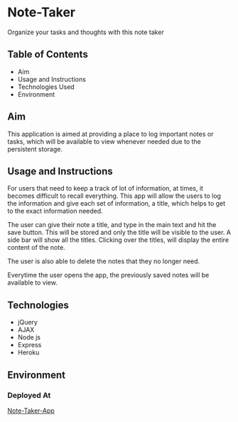 # Note-Taker
Organize your tasks and thoughts with this note taker

## Table of Contents

- Aim
- Usage and Instructions
- Technologies Used
- Environment

## Aim

This application is aimed at providing a place to log important notes or tasks, which will be available to view whenever needed due to the persistent storage.

## Usage and Instructions

For users that need to keep a track of lot of information, at times, it becomes difficult to recall everything. This app will allow the users to log the information and give each set of information, a title, which helps to get to the exact information needed. 

The user can give their note a title, and type in the main text and hit the save button. This will be stored and only the title will be visible to the user. A side bar will show all the titles. Clicking over the titles, will display the entire content of the note. 

The user is also able to delete the notes that they no longer need.

Everytime the user opens the app, the previously saved notes will be available to view.

## Technologies

- jQuery
- AJAX
- Node js
- Express
- Heroku

## Environment

### Deployed At

[Note-Taker-App](https://infinite-castle-97199.herokuapp.com/)

